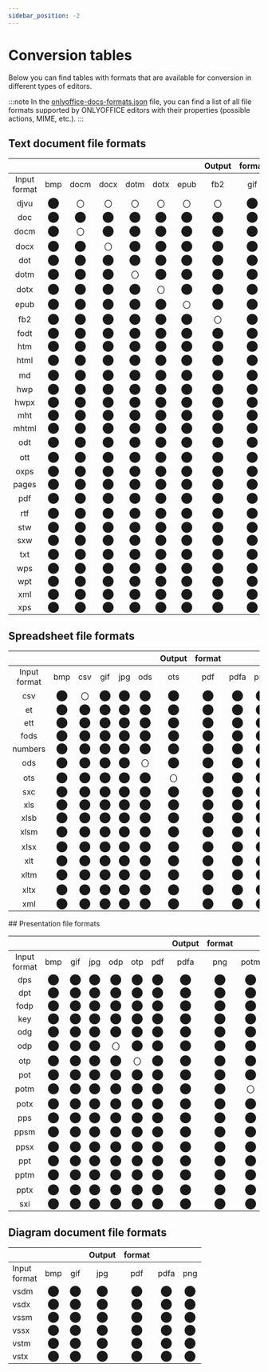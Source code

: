 ```yaml
---
sidebar_position: -2
---
```


# Conversion tables

Below you can find tables with formats that are available for conversion in different types of editors.

:::note
In the [onlyoffice-docs-formats.json](https://github.com/ONLYOFFICE/document-formats/blob/master/onlyoffice-docs-formats.json) file, you can find a list of all file formats supported by ONLYOFFICE editors with their properties (possible actions, MIME, etc.).
:::

## Text document file formats
<div className="conversion-table">

|                  |          |          |          |          |          |          |Output&#x20;| format |          |          |          |          |          |          |          |          |          |
|:----------------:|:--------:|:--------:|:--------:|:--------:|:--------:|:--------:|:--------:|:--------:|:--------:|:--------:|:--------:|:--------:|:--------:|:--------:|:--------:|:--------:|:--------:|
| Input<br/>format |   bmp    |   docm   |   docx   |   dotm   |   dotx   |   epub   |   fb2    |   gif    |   html   |   jpg    |   odt    |   ott    |   pdf    |   pdfa   |   png    |   rtf    |   txt    |
|       djvu       | &#x2B24; | &#x3007; | &#x3007; | &#x3007; | &#x3007; | &#x3007; | &#x3007; | &#x2B24; | &#x3007; | &#x2B24; | &#x3007; | &#x3007; | &#x2B24; | &#x2B24; | &#x2B24; | &#x3007; | &#x3007; |
|       doc        | &#x2B24; | &#x2B24; | &#x2B24; | &#x2B24; | &#x2B24; | &#x2B24; | &#x2B24; | &#x2B24; | &#x2B24; | &#x2B24; | &#x2B24; | &#x2B24; | &#x2B24; | &#x2B24; | &#x2B24; | &#x2B24; | &#x2B24; |
|       docm       | &#x2B24; | &#x3007; | &#x2B24; | &#x2B24; | &#x2B24; | &#x2B24; | &#x2B24; | &#x2B24; | &#x2B24; | &#x2B24; | &#x2B24; | &#x2B24; | &#x2B24; | &#x2B24; | &#x2B24; | &#x2B24; | &#x2B24; |
|       docx       | &#x2B24; | &#x2B24; | &#x3007; | &#x2B24; | &#x2B24; | &#x2B24; | &#x2B24; | &#x2B24; | &#x2B24; | &#x2B24; | &#x2B24; | &#x2B24; | &#x2B24; | &#x2B24; | &#x2B24; | &#x2B24; | &#x2B24; |
|       dot        | &#x2B24; | &#x2B24; | &#x2B24; | &#x2B24; | &#x2B24; | &#x2B24; | &#x2B24; | &#x2B24; | &#x2B24; | &#x2B24; | &#x2B24; | &#x2B24; | &#x2B24; | &#x2B24; | &#x2B24; | &#x2B24; | &#x2B24; |
|       dotm       | &#x2B24; | &#x2B24; | &#x2B24; | &#x3007; | &#x2B24; | &#x2B24; | &#x2B24; | &#x2B24; | &#x2B24; | &#x2B24; | &#x2B24; | &#x2B24; | &#x2B24; | &#x2B24; | &#x2B24; | &#x2B24; | &#x2B24; |
|       dotx       | &#x2B24; | &#x2B24; | &#x2B24; | &#x2B24; | &#x3007; | &#x2B24; | &#x2B24; | &#x2B24; | &#x2B24; | &#x2B24; | &#x2B24; | &#x2B24; | &#x2B24; | &#x2B24; | &#x2B24; | &#x2B24; | &#x2B24; |
|       epub       | &#x2B24; | &#x2B24; | &#x2B24; | &#x2B24; | &#x2B24; | &#x3007; | &#x2B24; | &#x2B24; | &#x2B24; | &#x2B24; | &#x2B24; | &#x2B24; | &#x2B24; | &#x2B24; | &#x2B24; | &#x2B24; | &#x2B24; |
|       fb2        | &#x2B24; | &#x2B24; | &#x2B24; | &#x2B24; | &#x2B24; | &#x2B24; | &#x3007; | &#x2B24; | &#x2B24; | &#x2B24; | &#x2B24; | &#x2B24; | &#x2B24; | &#x2B24; | &#x2B24; | &#x2B24; | &#x2B24; |
|       fodt       | &#x2B24; | &#x2B24; | &#x2B24; | &#x2B24; | &#x2B24; | &#x2B24; | &#x2B24; | &#x2B24; | &#x2B24; | &#x2B24; | &#x2B24; | &#x2B24; | &#x2B24; | &#x2B24; | &#x2B24; | &#x2B24; | &#x2B24; |
|       htm        | &#x2B24; | &#x2B24; | &#x2B24; | &#x2B24; | &#x2B24; | &#x2B24; | &#x2B24; | &#x2B24; | &#x2B24; | &#x2B24; | &#x2B24; | &#x2B24; | &#x2B24; | &#x2B24; | &#x2B24; | &#x2B24; | &#x2B24; |
|       html       | &#x2B24; | &#x2B24; | &#x2B24; | &#x2B24; | &#x2B24; | &#x2B24; | &#x2B24; | &#x2B24; | &#x3007; | &#x2B24; | &#x2B24; | &#x2B24; | &#x2B24; | &#x2B24; | &#x2B24; | &#x2B24; | &#x2B24; |
|       md         | &#x2B24; | &#x2B24; | &#x2B24; | &#x2B24; | &#x2B24; | &#x2B24; | &#x2B24; | &#x2B24; | &#x3007; | &#x2B24; | &#x2B24; | &#x2B24; | &#x2B24; | &#x2B24; | &#x2B24; | &#x2B24; | &#x2B24; |
|       hwp        | &#x2B24; | &#x2B24; | &#x2B24; | &#x2B24; | &#x2B24; | &#x2B24; | &#x2B24; | &#x2B24; | &#x2B24; | &#x2B24; | &#x2B24; | &#x2B24; | &#x2B24; | &#x2B24; | &#x2B24; | &#x2B24; | &#x2B24; |
|       hwpx       | &#x2B24; | &#x2B24; | &#x2B24; | &#x2B24; | &#x2B24; | &#x2B24; | &#x2B24; | &#x2B24; | &#x2B24; | &#x2B24; | &#x2B24; | &#x2B24; | &#x2B24; | &#x2B24; | &#x2B24; | &#x2B24; | &#x2B24; |
|       mht        | &#x2B24; | &#x2B24; | &#x2B24; | &#x2B24; | &#x2B24; | &#x2B24; | &#x2B24; | &#x2B24; | &#x2B24; | &#x2B24; | &#x2B24; | &#x2B24; | &#x2B24; | &#x2B24; | &#x2B24; | &#x2B24; | &#x2B24; |
|      mhtml       | &#x2B24; | &#x2B24; | &#x2B24; | &#x2B24; | &#x2B24; | &#x2B24; | &#x2B24; | &#x2B24; | &#x2B24; | &#x2B24; | &#x2B24; | &#x2B24; | &#x2B24; | &#x2B24; | &#x2B24; | &#x2B24; | &#x2B24; |
|       odt        | &#x2B24; | &#x2B24; | &#x2B24; | &#x2B24; | &#x2B24; | &#x2B24; | &#x2B24; | &#x2B24; | &#x2B24; | &#x2B24; | &#x3007; | &#x2B24; | &#x2B24; | &#x2B24; | &#x2B24; | &#x2B24; | &#x2B24; |
|       ott        | &#x2B24; | &#x2B24; | &#x2B24; | &#x2B24; | &#x2B24; | &#x2B24; | &#x2B24; | &#x2B24; | &#x2B24; | &#x3007; | &#x2B24; | &#x3007; | &#x2B24; | &#x2B24; | &#x2B24; | &#x2B24; | &#x2B24; |
|       oxps       | &#x2B24; | &#x2B24; | &#x2B24; | &#x2B24; | &#x2B24; | &#x2B24; | &#x2B24; | &#x2B24; | &#x2B24; | &#x2B24; | &#x2B24; | &#x2B24; | &#x2B24; | &#x2B24; | &#x2B24; | &#x2B24; | &#x2B24; |
|      pages       | &#x2B24; | &#x2B24; | &#x2B24; | &#x2B24; | &#x2B24; | &#x2B24; | &#x2B24; | &#x2B24; | &#x2B24; | &#x2B24; | &#x2B24; | &#x2B24; | &#x2B24; | &#x2B24; | &#x2B24; | &#x2B24; | &#x2B24; |
|       pdf        | &#x2B24; | &#x2B24; | &#x2B24; | &#x2B24; | &#x2B24; | &#x2B24; | &#x2B24; | &#x2B24; | &#x2B24; | &#x2B24; | &#x2B24; | &#x2B24; | &#x3007; | &#x2B24; | &#x2B24; | &#x2B24; | &#x2B24; |
|       rtf        | &#x2B24; | &#x2B24; | &#x2B24; | &#x2B24; | &#x2B24; | &#x2B24; | &#x2B24; | &#x2B24; | &#x2B24; | &#x2B24; | &#x2B24; | &#x2B24; | &#x2B24; | &#x2B24; | &#x2B24; | &#x3007; | &#x2B24; |
|       stw        | &#x2B24; | &#x2B24; | &#x2B24; | &#x2B24; | &#x2B24; | &#x2B24; | &#x2B24; | &#x2B24; | &#x2B24; | &#x2B24; | &#x2B24; | &#x2B24; | &#x2B24; | &#x2B24; | &#x2B24; | &#x2B24; | &#x2B24; |
|       sxw        | &#x2B24; | &#x2B24; | &#x2B24; | &#x2B24; | &#x2B24; | &#x2B24; | &#x2B24; | &#x2B24; | &#x2B24; | &#x2B24; | &#x2B24; | &#x2B24; | &#x2B24; | &#x2B24; | &#x2B24; | &#x2B24; | &#x2B24; |
|       txt        | &#x2B24; | &#x2B24; | &#x2B24; | &#x2B24; | &#x2B24; | &#x2B24; | &#x2B24; | &#x2B24; | &#x2B24; | &#x2B24; | &#x2B24; | &#x2B24; | &#x2B24; | &#x2B24; | &#x2B24; | &#x2B24; | &#x3007; |
|       wps        | &#x2B24; | &#x2B24; | &#x2B24; | &#x2B24; | &#x2B24; | &#x2B24; | &#x2B24; | &#x2B24; | &#x2B24; | &#x2B24; | &#x2B24; | &#x2B24; | &#x2B24; | &#x2B24; | &#x2B24; | &#x2B24; | &#x2B24; |
|       wpt        | &#x2B24; | &#x2B24; | &#x2B24; | &#x2B24; | &#x2B24; | &#x2B24; | &#x2B24; | &#x2B24; | &#x2B24; | &#x2B24; | &#x2B24; | &#x2B24; | &#x2B24; | &#x2B24; | &#x2B24; | &#x2B24; | &#x2B24; |
|       xml        | &#x2B24; | &#x2B24; | &#x2B24; | &#x2B24; | &#x2B24; | &#x2B24; | &#x2B24; | &#x2B24; | &#x2B24; | &#x2B24; | &#x2B24; | &#x2B24; | &#x2B24; | &#x2B24; | &#x2B24; | &#x2B24; | &#x2B24; |
|       xps        | &#x2B24; | &#x2B24; | &#x2B24; | &#x2B24; | &#x2B24; | &#x2B24; | &#x2B24; | &#x2B24; | &#x2B24; | &#x2B24; | &#x2B24; | &#x2B24; | &#x2B24; | &#x2B24; | &#x2B24; | &#x2B24; | &#x2B24; |

</div>

## Spreadsheet file formats
<div className="conversion-table">

|                   |          |          |          |          |          |Output&#x20;| format |          |          |          |          |          |          |
|:-----------------:|:--------:|:--------:|:--------:|:--------:|:--------:|:--------:|:--------:|:--------:|:--------:|:--------:|:--------:|:--------:|:--------:|
| Input<br/>format  |   bmp    |   csv    |   gif    |   jpg    |   ods    |   ots    |   pdf    |   pdfa   |   png    |   xlsm   |   xlsx   |   xltm   |   xltx   |
|        csv        | &#x2B24; | &#x3007; | &#x2B24; | &#x2B24; | &#x2B24; | &#x2B24; | &#x2B24; | &#x2B24; | &#x2B24; | &#x2B24; | &#x2B24; | &#x2B24; | &#x2B24; |
|        et         | &#x2B24; | &#x2B24; | &#x2B24; | &#x2B24; | &#x2B24; | &#x2B24; | &#x2B24; | &#x2B24; | &#x2B24; | &#x2B24; | &#x2B24; | &#x2B24; | &#x2B24; |
|        ett        | &#x2B24; | &#x2B24; | &#x2B24; | &#x2B24; | &#x2B24; | &#x2B24; | &#x2B24; | &#x2B24; | &#x2B24; | &#x2B24; | &#x2B24; | &#x2B24; | &#x2B24; |
|       fods        | &#x2B24; | &#x2B24; | &#x2B24; | &#x2B24; | &#x2B24; | &#x2B24; | &#x2B24; | &#x2B24; | &#x2B24; | &#x2B24; | &#x2B24; | &#x2B24; | &#x2B24; |
|      numbers      | &#x2B24; | &#x2B24; | &#x2B24; | &#x2B24; | &#x2B24; | &#x2B24; | &#x2B24; | &#x2B24; | &#x2B24; | &#x2B24; | &#x2B24; | &#x2B24; | &#x2B24; |
|        ods        | &#x2B24; | &#x2B24; | &#x2B24; | &#x2B24; | &#x3007; | &#x2B24; | &#x2B24; | &#x2B24; | &#x2B24; | &#x2B24; | &#x2B24; | &#x2B24; | &#x2B24; |
|        ots        | &#x2B24; | &#x2B24; | &#x2B24; | &#x2B24; | &#x2B24; | &#x3007; | &#x2B24; | &#x2B24; | &#x2B24; | &#x2B24; | &#x2B24; | &#x2B24; | &#x2B24; |
|        sxc        | &#x2B24; | &#x2B24; | &#x2B24; | &#x2B24; | &#x2B24; | &#x2B24; | &#x2B24; | &#x2B24; | &#x2B24; | &#x2B24; | &#x2B24; | &#x2B24; | &#x2B24; |
|        xls        | &#x2B24; | &#x2B24; | &#x2B24; | &#x2B24; | &#x2B24; | &#x2B24; | &#x2B24; | &#x2B24; | &#x2B24; | &#x2B24; | &#x2B24; | &#x2B24; | &#x2B24; |
|       xlsb        | &#x2B24; | &#x2B24; | &#x2B24; | &#x2B24; | &#x2B24; | &#x2B24; | &#x2B24; | &#x2B24; | &#x2B24; | &#x2B24; | &#x2B24; | &#x2B24; | &#x2B24; |
|       xlsm        | &#x2B24; | &#x2B24; | &#x2B24; | &#x2B24; | &#x2B24; | &#x2B24; | &#x2B24; | &#x2B24; | &#x2B24; | &#x3007; | &#x2B24; | &#x2B24; | &#x2B24; |
|       xlsx        | &#x2B24; | &#x2B24; | &#x2B24; | &#x2B24; | &#x2B24; | &#x2B24; | &#x2B24; | &#x2B24; | &#x2B24; | &#x2B24; | &#x3007; | &#x2B24; | &#x2B24; |
|        xlt        | &#x2B24; | &#x2B24; | &#x2B24; | &#x2B24; | &#x2B24; | &#x2B24; | &#x2B24; | &#x2B24; | &#x2B24; | &#x2B24; | &#x2B24; | &#x2B24; | &#x2B24; |
|       xltm        | &#x2B24; | &#x2B24; | &#x2B24; | &#x2B24; | &#x2B24; | &#x2B24; | &#x2B24; | &#x2B24; | &#x2B24; | &#x2B24; | &#x2B24; | &#x3007; | &#x2B24; |
|       xltx        | &#x2B24; | &#x2B24; | &#x2B24; | &#x2B24; | &#x2B24; | &#x2B24; | &#x2B24; | &#x2B24; | &#x2B24; | &#x2B24; | &#x2B24; | &#x2B24; | &#x3007; |
|        xml        | &#x2B24; | &#x2B24; | &#x2B24; | &#x2B24; | &#x2B24; | &#x2B24; | &#x2B24; | &#x2B24; | &#x2B24; | &#x2B24; | &#x2B24; | &#x2B24; | &#x2B24; |

</div>
## Presentation file formats
<div className="conversion-table">

|                   |          |          |          |          |          |          |Output&#x20;| format |          |          |          |          |          |         |
|:-----------------:|:--------:|:--------:|:--------:|:--------:|:--------:|:--------:|:--------:|:--------:|:--------:|:--------:|:--------:|:--------:|:--------:|:--------:|
| Input<br/>format  |   bmp    |   gif    |   jpg    |   odp    |   otp    |   pdf    |   pdfa   |   png    |   potm   |   potx   |   ppsm   |   ppsx   |   pptm   |   pptx   |
|        dps        | &#x2B24; | &#x2B24; | &#x2B24; | &#x2B24; | &#x2B24; | &#x2B24; | &#x2B24; | &#x2B24; | &#x2B24; | &#x2B24; | &#x2B24; | &#x2B24; | &#x2B24; | &#x2B24; |
|        dpt        | &#x2B24; | &#x2B24; | &#x2B24; | &#x2B24; | &#x2B24; | &#x2B24; | &#x2B24; | &#x2B24; | &#x2B24; | &#x2B24; | &#x2B24; | &#x2B24; | &#x2B24; | &#x2B24; |
|       fodp        | &#x2B24; | &#x2B24; | &#x2B24; | &#x2B24; | &#x2B24; | &#x2B24; | &#x2B24; | &#x2B24; | &#x2B24; | &#x2B24; | &#x2B24; | &#x2B24; | &#x2B24; | &#x2B24; |
|        key        | &#x2B24; | &#x2B24; | &#x2B24; | &#x2B24; | &#x2B24; | &#x2B24; | &#x2B24; | &#x2B24; | &#x2B24; | &#x2B24; | &#x2B24; | &#x2B24; | &#x2B24; | &#x2B24; |
|        odg        | &#x2B24; | &#x2B24; | &#x2B24; | &#x2B24; | &#x2B24; | &#x2B24; | &#x2B24; | &#x2B24; | &#x2B24; | &#x2B24; | &#x2B24; | &#x2B24; | &#x2B24; | &#x2B24; |
|        odp        | &#x2B24; | &#x2B24; | &#x2B24; | &#x3007; | &#x2B24; | &#x2B24; | &#x2B24; | &#x2B24; | &#x2B24; | &#x2B24; | &#x2B24; | &#x2B24; | &#x2B24; | &#x2B24; |
|        otp        | &#x2B24; | &#x2B24; | &#x2B24; | &#x2B24; | &#x3007; | &#x2B24; | &#x2B24; | &#x2B24; | &#x2B24; | &#x2B24; | &#x2B24; | &#x2B24; | &#x2B24; | &#x2B24; |
|        pot        | &#x2B24; | &#x2B24; | &#x2B24; | &#x2B24; | &#x2B24; | &#x2B24; | &#x2B24; | &#x2B24; | &#x2B24; | &#x2B24; | &#x2B24; | &#x2B24; | &#x2B24; | &#x2B24; |
|       potm        | &#x2B24; | &#x2B24; | &#x2B24; | &#x2B24; | &#x2B24; | &#x2B24; | &#x2B24; | &#x2B24; | &#x3007; | &#x2B24; | &#x2B24; | &#x2B24; | &#x2B24; | &#x2B24; |
|       potx        | &#x2B24; | &#x2B24; | &#x2B24; | &#x2B24; | &#x2B24; | &#x2B24; | &#x2B24; | &#x2B24; | &#x2B24; | &#x3007; | &#x2B24; | &#x2B24; | &#x2B24; | &#x2B24; |
|        pps        | &#x2B24; | &#x2B24; | &#x2B24; | &#x2B24; | &#x2B24; | &#x2B24; | &#x2B24; | &#x2B24; | &#x2B24; | &#x2B24; | &#x2B24; | &#x2B24; | &#x2B24; | &#x2B24; |
|       ppsm        | &#x2B24; | &#x2B24; | &#x2B24; | &#x2B24; | &#x2B24; | &#x2B24; | &#x2B24; | &#x2B24; | &#x2B24; | &#x2B24; | &#x3007; | &#x2B24; | &#x2B24; | &#x2B24; |
|       ppsx        | &#x2B24; | &#x2B24; | &#x2B24; | &#x2B24; | &#x2B24; | &#x2B24; | &#x2B24; | &#x2B24; | &#x2B24; | &#x2B24; | &#x2B24; | &#x3007; | &#x2B24; | &#x2B24; |
|        ppt        | &#x2B24; | &#x2B24; | &#x2B24; | &#x2B24; | &#x2B24; | &#x2B24; | &#x2B24; | &#x2B24; | &#x2B24; | &#x2B24; | &#x2B24; | &#x2B24; | &#x2B24; | &#x2B24; |
|       pptm        | &#x2B24; | &#x2B24; | &#x2B24; | &#x2B24; | &#x2B24; | &#x2B24; | &#x2B24; | &#x2B24; | &#x2B24; | &#x2B24; | &#x2B24; | &#x2B24; | &#x3007; | &#x2B24; |
|       pptx        | &#x2B24; | &#x2B24; | &#x2B24; | &#x2B24; | &#x2B24; | &#x2B24; | &#x2B24; | &#x2B24; | &#x2B24; | &#x2B24; | &#x2B24; | &#x2B24; | &#x2B24; | &#x3007; |
|        sxi        | &#x2B24; | &#x2B24; | &#x2B24; | &#x2B24; | &#x2B24; | &#x2B24; | &#x2B24; | &#x2B24; | &#x2B24; | &#x2B24; | &#x2B24; | &#x2B24; | &#x2B24; | &#x2B24; |

</div>

## Diagram document file formats

<div className="conversion-table">

|                  |          |          | Output&#x20; |  format  |          |          |
|------------------|:--------:|:--------:|:------------:|:--------:|:--------:|:--------:|
| Input<br/>format |   bmp    |   gif    |     jpg      |   pdf    |   pdfa   |   png    |
| vsdm             | &#x2B24; | &#x2B24; |   &#x2B24;   | &#x2B24; | &#x2B24; | &#x2B24; |
| vsdx             | &#x2B24; | &#x2B24; |   &#x2B24;   | &#x2B24; | &#x2B24; | &#x2B24; |
| vssm             | &#x2B24; | &#x2B24; |   &#x2B24;   | &#x2B24; | &#x2B24; | &#x2B24; |
| vssx             | &#x2B24; | &#x2B24; |   &#x2B24;   | &#x2B24; | &#x2B24; | &#x2B24; |
| vstm             | &#x2B24; | &#x2B24; |   &#x2B24;   | &#x2B24; | &#x2B24; | &#x2B24; |
| vstx             | &#x2B24; | &#x2B24; |   &#x2B24;   | &#x2B24; | &#x2B24; | &#x2B24; |

</div>
